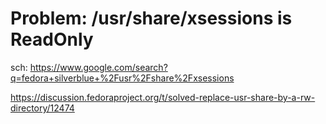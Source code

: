 # Problem: /usr/share/xsessions is ReadOnly
sch: https://www.google.com/search?q=fedora+silverblue+%2Fusr%2Fshare%2Fxsessions

https://discussion.fedoraproject.org/t/solved-replace-usr-share-by-a-rw-directory/12474
